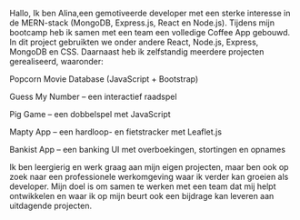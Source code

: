 Hallo, 
Ik ben Alina,een gemotiveerde developer met een sterke interesse in de MERN-stack (MongoDB, Express.js, React en Node.js).
Tijdens mijn bootcamp heb ik samen met een team een volledige Coffee App gebouwd. In dit project gebruikten we onder andere React, Node.js, Express, MongoDB en CSS.
Daarnaast heb ik zelfstandig meerdere projecten gerealiseerd, waaronder:

Popcorn Movie Database (JavaScript + Bootstrap)

Guess My Number – een interactief raadspel

Pig Game – een dobbelspel met JavaScript

Mapty App – een hardloop- en fietstracker met Leaflet.js

Bankist App – een banking UI met overboekingen, stortingen en opnames

Ik ben leergierig en werk graag aan mijn eigen projecten, maar ben ook op zoek naar een professionele werkomgeving waar ik verder kan groeien als developer.
Mijn doel is om samen te werken met een team dat mij helpt ontwikkelen en waar ik op mijn beurt ook een bijdrage kan leveren aan uitdagende projecten.

